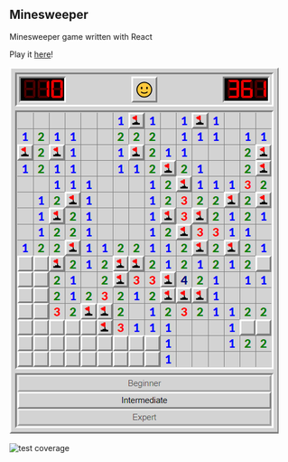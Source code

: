 ## Minesweeper

Minesweeper game written with React

Play it [here](https://oleksandryehorov.github.io/minesweeper)!

![Screenshot](docs/images/screenshot.png)

![test coverage](https://img.shields.io/codecov/c/github/OleksandrYehorov/minesweeper/master?style=flat-square)
